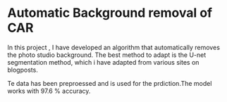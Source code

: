 # Automatic Background removal of CAR 
In this project , I have developed an algorithm that automatically removes the photo studio background. The best method to adapt is the U-net segmentation method, which i have adapted from various sites on blogposts. 

Te data has been preproessed and is used for the prdiction.The model works with 97.6 % accuracy.
